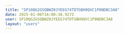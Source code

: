```yaml
---
title: "SP10QG2GSQBWZ0JYEEG74TDTGBH9QVC1P8NDBC3A8"
date: 2025-01-06T16:00:38.927Z
user: SP10QG2GSQBWZ0JYEEG74TDTGBH9QVC1P8NDBC3A8
layout: "users"
---
```

    